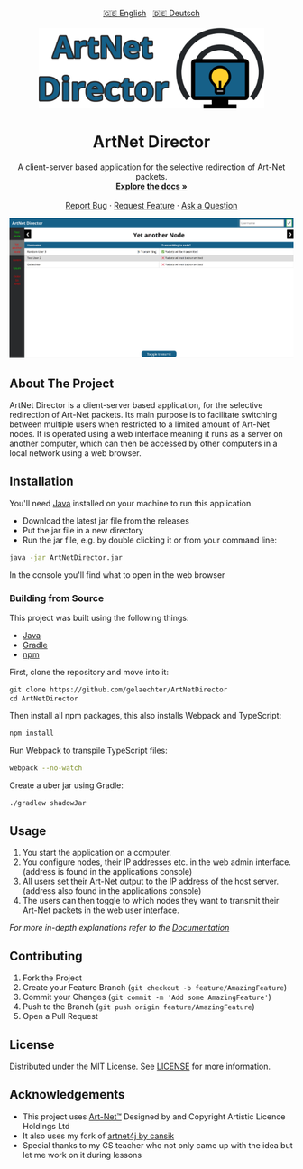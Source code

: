 
<!-- PROJECT LOGO -->
<p align="center">
  <a href="README.md">🇬🇧 English</a>
  &nbsp;
  <a href="README.de.md">🇩🇪 Deutsch</a>
  </br></br>
  <a href="https://github.com/gelaechter/ArtNetDirector">
    <img src="/src/main/resources/banner.png" alt="Logo" width="400">
  </a>

<h1 align="center">ArtNet Director</h1>

  <p align="center">
    A client-server based application for the selective redirection of Art-Net packets.
    <br />
    <a href="https://github.com/gelaechter/ArtNetDirector/wiki"><strong>Explore the docs »</strong></a>
    <br />
    <br />
    <a href="https://github.com/gelaechter/ArtNetDirector/issues">Report Bug</a>
    ·
    <a href="https://github.com/gelaechter/ArtNetDirector/issues">Request Feature</a>
    ·
    <a href="https://github.com/gelaechter/ArtNetDirector/issues">Ask a Question</a>

  </p>
</p>

![ArtNet Director](./.github/preview.png)

## About The Project
ArtNet Director is a client-server based application, for the selective redirection of Art-Net packets.
Its main purpose is to facilitate switching between multiple users when restricted to a limited amount of Art-Net nodes.
It is operated using a web interface meaning it runs as a server on another computer, which can then be accessed by other computers in a local network using a web browser.

## Installation

You'll need [Java](https://java.com/en/download/) installed on your machine to run this application.

* Download the latest jar file from the releases
* Put the jar file in a new directory
* Run the jar file, e.g. by double clicking it or from your command line:
``` sh
java -jar ArtNetDirector.jar
```

In the console you'll find what to open in the web browser

### Building from Source
This project was built using the following things:
* [Java](https://java.com/en/download/)
* [Gradle](https://gradle.org/install/)
* [npm](https://www.npmjs.com/get-npm)


First, clone the repository and move into it:
``` shell
git clone https://github.com/gelaechter/ArtNetDirector
cd ArtNetDirector
```

Then install all npm packages, this also installs Webpack and TypeScript:
```sh
npm install
```

Run Webpack to transpile TypeScript files:
```sh
webpack --no-watch
```

Create a uber jar using Gradle:
```sh
./gradlew shadowJar
```

## Usage
1. You start the application on a computer.
2. You configure nodes, their IP addresses etc. in the web admin interface.
</br> (address is found in the applications console)
3. All users set their Art-Net output to the IP address of the host server.
</br> (address also found in the applications console)
4. The users can then toggle to which nodes they want to transmit their Art-Net packets in the web user interface.

_For more in-depth explanations refer to the [Documentation](https://github.com/gelaechter/ArtNetDirector/wiki)_

## Contributing

1. Fork the Project
2. Create your Feature Branch (`git checkout -b feature/AmazingFeature`)
3. Commit your Changes (`git commit -m 'Add some AmazingFeature'`)
4. Push to the Branch (`git push origin feature/AmazingFeature`)
5. Open a Pull Request

## License

Distributed under the MIT License. See [LICENSE](https://github.com/gelaechter/ArtNetDirector/blob/master/LICENSE) for more information.

## Acknowledgements

* This project uses [Art-Net™](https://art-net.org.uk/) Designed by and Copyright Artistic Licence Holdings Ltd
* It also uses my fork of [artnet4j by cansik](https://github.com/cansik/artnet4j)
* Special thanks to my CS teacher who not only came up with the idea but let me work on it during lessons
